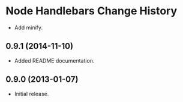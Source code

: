 Node Handlebars Change History
=================================

* Add minify.

0.9.1 (2014-11-10)
------------------

* Added README documentation.


0.9.0 (2013-01-07)
------------------

* Initial release.
